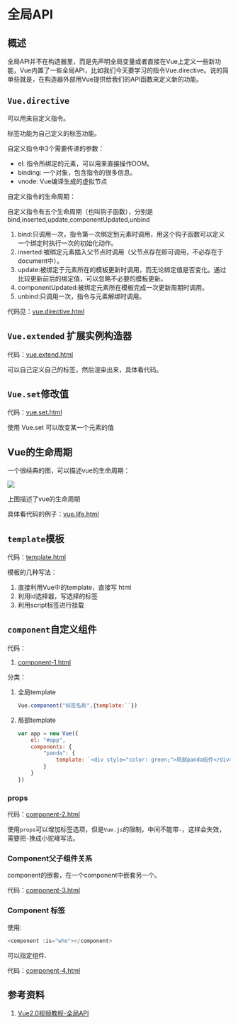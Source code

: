 # 全局API

## 概述

全局API并不在构造器里，而是先声明全局变量或者直接在Vue上定义一些新功能，Vue内置了一些全局API，比如我们今天要学习的指令Vue.directive。说的简单些就是，在构造器外部用Vue提供给我们的API函数来定义新的功能。

## `Vue.directive`

可以用来自定义指令。

标签功能为自己定义的标签功能。

自定义指令中3个需要传递的参数：

- el: 指令所绑定的元素，可以用来直接操作DOM。
- binding: 一个对象，包含指令的很多信息。
- vnode: Vue编译生成的虚拟节点

自定义指令的生命周期：

自定义指令有五个生命周期（也叫钩子函数），分别是 bind,inserted,update,componentUpdated,unbind

1. bind:只调用一次，指令第一次绑定到元素时调用，用这个钩子函数可以定义一个绑定时执行一次的初始化动作。
2. inserted:被绑定元素插入父节点时调用（父节点存在即可调用，不必存在于document中）。
3. update:被绑定于元素所在的模板更新时调用，而无论绑定值是否变化。通过比较更新前后的绑定值，可以忽略不必要的模板更新。
4. componentUpdated:被绑定元素所在模板完成一次更新周期时调用。
5. unbind:只调用一次，指令与元素解绑时调用。

代码见：[vue.directive.html](code/vue.directive.html)

## `Vue.extended` 扩展实例构造器

代码：[vue.extend.html](code/vue.extend.html)

可以自己定义自己的标签，然后渲染出来，具体看代码。

## `Vue.set`修改值

代码：[vue.set.html](code/vue.set.html)

使用 Vue.set 可以改变某一个元素的值

## Vue的生命周期

一个很经典的图，可以描述vue的生命周期：

![](https://cn.vuejs.org/images/lifecycle.png)

上图描述了vue的生命周期

具体看代码的例子：[vue.life.html](code/vue.life.html)



## `template`模板

代码：[template.html](code/template.html)

模板的几种写法：

1. 直接利用Vue中的template，直接写 html
2. 利用id选择器，写选择的标签
3. 利用script标签进行挂载

## `component`自定义组件

代码：

1. [component-1.html](code/component-1.html)

分类：

1. 全局template

   ```javascript
   Vue.component("标签名称",{template:``})
   ```

2. 局部template

   ```javascript
   var app = new Vue({
       el: "#app",
       components: {
           "panda": {
               template: `<div style="color: green;">局部panda组件</div>`
           }
       }
   })
   ```

### props

代码：[component-2.html](code/component-2.html)

使用`props`可以增加标签选项，但是`Vue.js`的限制，中间不能带`-`，这样会失效，需要把`-`换成小驼峰写法。

### Component父子组件关系

component的嵌套，在一个component中嵌套另一个。

代码：[component-3.html](code/component-3.html)

### Component 标签

使用:

```javascript
<component :is="who"></component>
```

可以指定组件.

代码：[component-4.html](code/component-4.html)



## 参考资料

1. [Vue2.0视频教程-全局API](https://jspang.com/detailed?id=22#toc218)